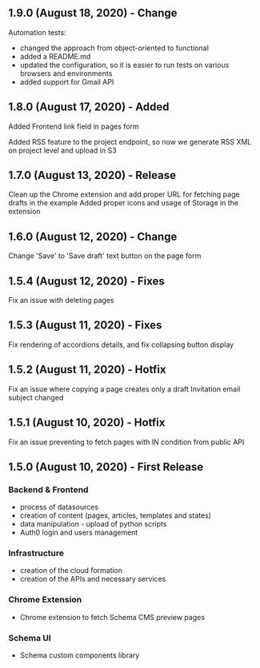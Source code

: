 ## 1.9.0 (August 18, 2020) - Change

Automation tests:
 - changed the approach from object-oriented to functional
 - added a README.md
 - updated the configuration, so it is easier to run tests on various browsers and environments
 - added support for Gmail API

## 1.8.0 (August 17, 2020) - Added 

Added Frontend link field in pages form

Added RSS feature to the project endpoint, so now we generate RSS XML on project level and upload in S3

## 1.7.0 (August 13, 2020) - Release

Clean up the Chrome extension and add proper URL for fetching page drafts in the example
Added proper icons and usage of Storage in the extension

## 1.6.0 (August 12, 2020) - Change 

Change 'Save' to 'Save draft' text button on the page form

## 1.5.4 (August 12, 2020) - Fixes

Fix an issue with deleting pages

## 1.5.3 (August 11, 2020) - Fixes

Fix rendering of accordions details, and fix collapsing button display

## 1.5.2 (August 11, 2020) - Hotfix

Fix an issue where copying a page creates only a draft
Invitation email subject changed

## 1.5.1 (August 10, 2020) - Hotfix

Fix an issue preventing to fetch pages with IN condition from public API

## 1.5.0 (August 10, 2020) - First Release

### Backend & Frontend

- process of datasources
- creation of content (pages, articles, templates and states)
- data manipulation - upload of python scripts
- Auth0 login and users management

### Infrastructure

- creation of the cloud formation 
- creation of the APIs and necessary services

### Chrome Extension

- Chrome extension to fetch Schema CMS preview pages


### Schema UI

- Schema custom components library
